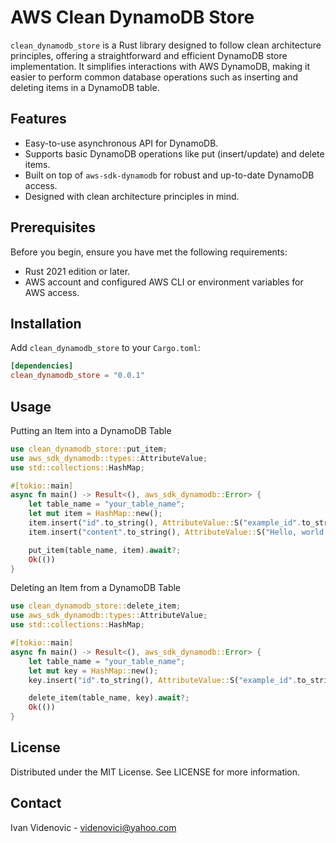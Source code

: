 # AWS Clean DynamoDB Store

`clean_dynamodb_store` is a Rust library designed to follow clean architecture principles, offering a straightforward and efficient DynamoDB store implementation. It simplifies interactions with AWS DynamoDB, making it easier to perform common database operations such as inserting and deleting items in a DynamoDB table.

## Features

- Easy-to-use asynchronous API for DynamoDB.
- Supports basic DynamoDB operations like put (insert/update) and delete items.
- Built on top of `aws-sdk-dynamodb` for robust and up-to-date DynamoDB access.
- Designed with clean architecture principles in mind.

## Prerequisites

Before you begin, ensure you have met the following requirements:

- Rust 2021 edition or later.
- AWS account and configured AWS CLI or environment variables for AWS access.

## Installation

Add `clean_dynamodb_store` to your `Cargo.toml`:

```toml
[dependencies]
clean_dynamodb_store = "0.0.1"
```
## Usage

Putting an Item into a DynamoDB Table

```rust
use clean_dynamodb_store::put_item;
use aws_sdk_dynamodb::types::AttributeValue;
use std::collections::HashMap;

#[tokio::main]
async fn main() -> Result<(), aws_sdk_dynamodb::Error> {
    let table_name = "your_table_name";
    let mut item = HashMap::new();
    item.insert("id".to_string(), AttributeValue::S("example_id".to_string()));
    item.insert("content".to_string(), AttributeValue::S("Hello, world!".to_string()));

    put_item(table_name, item).await?;
    Ok(())
}
```

Deleting an Item from a DynamoDB Table

```rust
use clean_dynamodb_store::delete_item;
use aws_sdk_dynamodb::types::AttributeValue;
use std::collections::HashMap;

#[tokio::main]
async fn main() -> Result<(), aws_sdk_dynamodb::Error> {
    let table_name = "your_table_name";
    let mut key = HashMap::new();
    key.insert("id".to_string(), AttributeValue::S("example_id".to_string()));

    delete_item(table_name, key).await?;
    Ok(())
}
```

## License

Distributed under the MIT License. See LICENSE for more information.

## Contact

Ivan Videnovic - videnovici@yahoo.com
